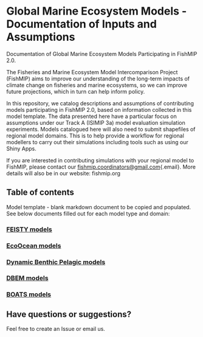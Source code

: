# 

# Global Marine Ecosystem Models - Documentation of Inputs and Assumptions

Documentation of Global Marine Ecosystem Models Participating in FishMIP 2.0.

The Fisheries and Marine Ecosystem Model Intercomparison Project (FishMIP) aims to improve our understanding of the long-term impacts of climate change on fisheries and marine ecosystems, so we can improve future projections, which in turn can help inform policy.

In this repository, we catalog descriptions and assumptions of contributing models participating in FishMIP 2.0, based on information collected in this model template. The data presented here have a particular focus on assumptions under our Track A (ISIMIP 3a) model evaluation simulation experiments. Models catalogued here will also need to submit shapefiles of regional model domains. This is to help provide a workflow for regional modellers to carry out their simulations including tools such as using our Shiny Apps.

If you are interested in contributing simulations with your regional model to FishMIP, please contact our [fishmip.coordinators\@gmail.com](mailto:fishmip.coordinators@gmail.com){.email}. More details will also be in our website: fishmip.org

## Table of contents

Model template - blank markdown document to be copied and populated. See below documents filled out for each model type and domain:

### [FEISTY models](https://github.com/Fish-MIP/Global_MEM_Model_Templates/blob/main/FEISTY.md)

### [EcoOcean models](https://github.com/Fish-MIP/Global_MEM_Model_Templates/blob/main/EcoOcean.md)

### [Dynamic Benthic Pelagic models](https://github.com/Fish-MIP/Global_MEM_Model_Templates/blob/main/DBPM.md)

### [DBEM models](https://github.com/Fish-MIP/Global_MEM_Model_Templates/blob/main/dbem.md)

### [BOATS models](https://github.com/Fish-MIP/Global_MEM_Model_Templates/blob/main/BOATS.md)

## Have questions or suggestions?

Feel free to create an Issue or email us.
